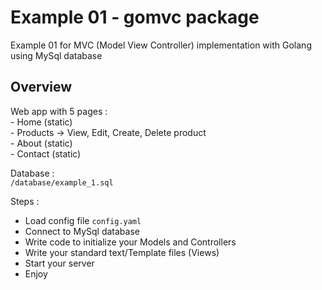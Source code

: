 # Example 01 - gomvc package

Example 01 for MVC (Model View Controller) implementation with Golang using MySql database

## Overview
Web app with 5 pages :</br>
    - Home (static)</br>
    - Products -> View, Edit, Create, Delete product</br>
    - About (static)</br>
    - Contact (static)</br>

Database :</br>
`/database/example_1.sql`</br>

Steps :</br>
* Load config file `config.yaml`</br>
* Connect to MySql database</br>
* Write code to initialize your Models and Controllers</br>
* Write your standard text/Template files (Views)</br>
* Start your server</br>
* Enjoy</br>

